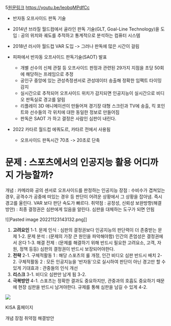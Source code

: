 5[원문링크](https://blog.naver.com/PostList.naver?blogId=with_msip&categoryNo=56&from=postList)
https://youtu.be/leobqMPdfCc
- 반자동 오프사이드 판독 기술

- 2014년 브라질 월드컴에서 골라인 판독 기술(GLT, Goal-Line Technology)을 도입 : 공의 위치와 궤도를 추적하고 통계적으로 분석하는 컴퓨터 시스템
- 2018년 러시아 월드컵 VAR 도입 -> 그러나 판독에 많은 시간이 걸림
- 피파에서 반자동 오프사이드 판독기술(SAOT) 발표
	- 개별 선수의 신체 관절 등 오프사이드 판정과 관련된 29가지 지점을 초당 50회에 해당하는 프레임으로 추정
	- 공인구 중앙에 있는 관성측정센서로 관성데이터 송출해 정확한 임팩트 타이밍 감지
	- 실시간으로 추적되어 오프사이드 위치가 감지되면 인공지능이 실시간으로 비디오 판독실로 경고를 알림
	- 리플레이 3D 애니메이션이 만들어져 경기장 대형 스크린과 TV에 송출, 킥 포인트와 선수들의 각 위치에 대한 동일한 정보로 만들어짐
	- 판독은 SAOT 가 하고 결정은 사람인 심판이 내린다.
- 2022 카타르 월드컵 에쿼도르, 카타르 전에서 사용됨
	- 오프사이드 판독시간 70초 -> 20초로 단축



# 문제 : 스포츠에서의 인공지능 활용 어디까지 가능할까? 
개념 : 카메라와 공의 센서로 오프사이드를 판정하는 인공지능
장점 : 수비수가 겹쳐있는 경우, 공격수가 공중에 떠있는 경우 등 판단이 어려운 상황에서 그 상황을 잡아냄. 즉시 경고를 울린다. VAR 보다 판단 속도가 빠르다.
취약점 : 공정성, 신뢰성
보완방향(해결방안) : 최종 결정권은 심판에게 있음을 알린다. 심판을 대체하는 도구가 되면 안됨

![[Pasted image 20221123143132.png]]

1. **고려요인**
	1-1. 문제 인식 : 심판의 결정권보다 인공지능의 판단력이 더 존중받는 문제
	1-2. 문제 분석 : (문제의 가장 큰 원인을 파악해야함) 인간의 존엄성은 결정권에서 온다
	1-3. 해결 전제 : (문제를 해결하기 위해 반드시 필요한 고려요소, 고객, 자원, 정책 등등)
				심판의 결정권이 반드시 보장되어야한다.
2. **전략**
	2-1. 구체적활동 1 : 해당 스포츠의 룰 개정, 인간 비디오 심판 반드시 배치
	2-2. 구체적활동 2 : 모든 인공지능을 '반자동'으로 실시하여 판단이 아닌 경고만 할 수 있게
	기대효과 : 관중들의 인식 개선
3. **리스크**
	3-1. 비디오 심판만 남게 됨
	3-2. 
4. **극복방안**
	4-1. 스포츠는 정확한 결과도 중요하지만, 관중과의 호흡도 중요하기 때문에 현장 심판을 반드시 남겨야한다. 규제를 통해 심판을 남길 수 있게
	4-2. 





![](https://blog.kakaocdn.net/dn/brVg2A/btrGS4VqqUc/FIqH7yJZnezvOIK3gqvGZ1/img.png)

KISA 홈페이지

개념
장점
취약점
해결방안